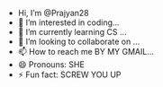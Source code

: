 - Hi, I’m @Prajyan28
- 👀 I’m interested in coding...
- 🌱 I’m currently learning CS ...
- 💞️ I’m looking to collaborate on ...
- 📫 How to reach me BY MY GMAIL...
- 😄 Pronouns: SHE
- ⚡ Fun fact: SCREW YOU UP

<!---
Prajyan28/Prajyan28 is a ✨ special ✨ repository because its `README.md` (this file) appears on your GitHub profile.
You can click the Preview link to take a look at your changes.
--->
